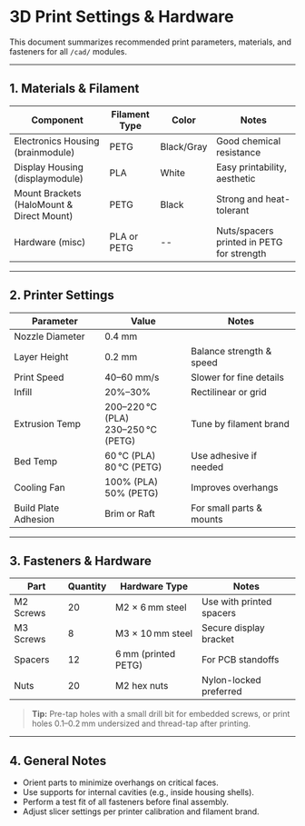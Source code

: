 # 3D Print Settings & Hardware

This document summarizes recommended print parameters, materials, and fasteners for all `/cad/` modules.

---

## 1. Materials & Filament

| Component                                 | Filament Type | Color      | Notes                                     |
| ----------------------------------------- | ------------- | ---------- | ----------------------------------------- |
| Electronics Housing (brainmodule)         | PETG          | Black/Gray | Good chemical resistance                  |
| Display Housing (displaymodule)           | PLA           | White      | Easy printability, aesthetic              |
| Mount Brackets (HaloMount & Direct Mount) | PETG          | Black      | Strong and heat-tolerant                  |
| Hardware (misc)                           | PLA or PETG   | --         | Nuts/spacers printed in PETG for strength |

---

## 2. Printer Settings

| Parameter            | Value                                 | Notes                    |
| -------------------- | ------------------------------------- | ------------------------ |
| Nozzle Diameter      | 0.4 mm                                |                          |
| Layer Height         | 0.2 mm                                | Balance strength & speed |
| Print Speed          | 40–60 mm/s                            | Slower for fine details  |
| Infill               | 20%–30%                               | Rectilinear or grid      |
| Extrusion Temp       | 200–220 °C (PLA)<br>230–250 °C (PETG) | Tune by filament brand   |
| Bed Temp             | 60 °C (PLA)<br>80 °C (PETG)           | Use adhesive if needed   |
| Cooling Fan          | 100% (PLA)<br>50% (PETG)              | Improves overhangs       |
| Build Plate Adhesion | Brim or Raft                          | For small parts & mounts |

---

## 3. Fasteners & Hardware

| Part      | Quantity | Hardware Type       | Notes                    |
| --------- | -------- | ------------------- | ------------------------ |
| M2 Screws | 20       | M2 × 6 mm steel     | Use with printed spacers |
| M3 Screws | 8        | M3 × 10 mm steel    | Secure display bracket   |
| Spacers   | 12       | 6 mm (printed PETG) | For PCB standoffs        |
| Nuts      | 20       | M2 hex nuts         | Nylon-locked preferred   |

> **Tip:** Pre-tap holes with a small drill bit for embedded screws, or print holes 0.1–0.2 mm undersized and thread-tap after printing.

---

## 4. General Notes

* Orient parts to minimize overhangs on critical faces.
* Use supports for internal cavities (e.g., inside housing shells).
* Perform a test fit of all fasteners before final assembly.
* Adjust slicer settings per printer calibration and filament brand.

